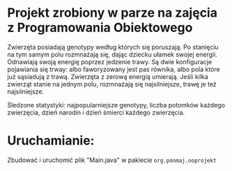 # Projekt zrobiony w parze na zajęcia z Programowania Obiektowego

Zwierzęta posiadają genotypy według których się poruszają. Po stanięciu na tym samym polu rozmnażają się, dając dziecku ułamek swojej energii. Odnawiają swoją energię poprzez jedzenie trawy. 
Są dwie konfiguracje pojawiania się trway: albo faworyzowany jest pas równika, albo pola które już sąsiadują z trawą.
Zwierzęta z zerową energią umierają.
Jeśli kilka zwierząt stanie na jednym polu, rozmnażają się najsilniejsze, trawę je też najsilniejsze.

Śledzone statystyki: najpopularniejsze genotypy, liczba potomków każdego zwierzęcia, dzień narodin i dzień śmierci każdego zwierzęcia.


# Uruchamianie:
Zbudować i uruchomić plik "Main.java" w pakiecie `org.ponmaj.ooprojekt`
